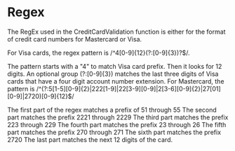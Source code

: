 # Regex

The RegEx used in the CreditCardValidation function is either for the format of credit card numbers for Mastercard or Visa.

For Visa cards, the regex pattern is /^4[0-9]{12}(?:[0-9]{3})?$/.

The pattern starts with a "4" to match Visa card prefix. Then it looks for 12 digits. An optional group (?:[0-9]{3}) matches the last three digits of Visa cards that have a four digit account number extension. For Mastercard, the pattern is /^(?:5[1-5][0-9]{2}|222[1-9]|22[3-9][0-9]|2[3-6][0-9]{2}|27[01][0-9]|2720)[0-9]{12}$/

The first part of the regex matches a prefix of 51 through 55
The second part matches the prefix 2221 through 2229
The third part matches the prefix 223 through 229
The fourth part matches the prefix 23 through 26
The fifth part matches the prefix 270 through 271
The sixth part matches the prefix 2720
The last part matches the next 12 digits of the card.
